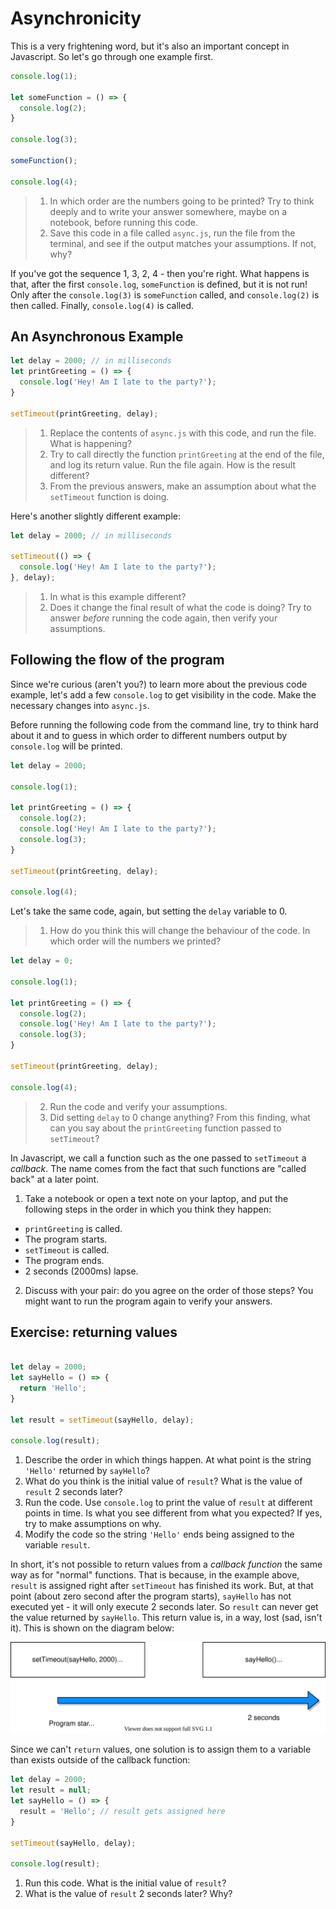 # Asynchronicity

This is a very frightening word, but it's also an important concept in Javascript. So let's go through one example first.

```javascript
console.log(1);

let someFunction = () => {
  console.log(2);
}

console.log(3);

someFunction();

console.log(4);
```

> 1. In which order are the numbers going to be printed? Try to think deeply and to write your answer somewhere, maybe on a notebook, before running this code.
> 2. Save this code in a file called `async.js`, run the file from the terminal, and see if the output matches your assumptions. If not, why?

If you've got the sequence 1, 3, 2, 4 - then you're right. What happens is that, after the first `console.log`, `someFunction` is defined, but it is not run! Only after the `console.log(3)` is `someFunction` called, and `console.log(2)` is then called. Finally, `console.log(4)` is called.

## An Asynchronous Example

```javascript
let delay = 2000; // in milliseconds
let printGreeting = () => {
  console.log('Hey! Am I late to the party?');
}

setTimeout(printGreeting, delay);
```

> 1. Replace the contents of `async.js` with this code, and run the file. What is happening? 
> 2. Try to call directly the function `printGreeting` at the end of the file, and log its return value. Run the file again. How is the result different?
> 3. From the previous answers, make an assumption about what the `setTimeout` function is doing. 

Here's another slightly different example:
```javascript
let delay = 2000; // in milliseconds

setTimeout(() => {
  console.log('Hey! Am I late to the party?');
}, delay);
```

> 1. In what is this example different? 
> 2. Does it change the final result of what the code is doing? Try to answer *before* running the code again, then verify your assumptions.

## Following the flow of the program

Since we're curious (aren't you?) to learn more about the previous code example, let's add a few `console.log` to get visibility in the code. Make the necessary changes into `async.js`.

Before running the following code from the command line, try to think hard about it and to guess in which order to different numbers output by `console.log` will be printed. 

```javascript
let delay = 2000;

console.log(1);

let printGreeting = () => {
  console.log(2);
  console.log('Hey! Am I late to the party?');
  console.log(3);
}

setTimeout(printGreeting, delay);

console.log(4);
```

Let's take the same code, again, but setting the `delay` variable to 0. 

> 1. How do you think this will change the behaviour of the code. In which order will the numbers we printed?

```javascript
let delay = 0;

console.log(1);

let printGreeting = () => {
  console.log(2);
  console.log('Hey! Am I late to the party?');
  console.log(3);
}

setTimeout(printGreeting, delay);

console.log(4);
```

> 2. Run the code and verify your assumptions. 
> 3. Did setting `delay` to 0 change anything? From this finding, what can you say about the `printGreeting` function passed to `setTimeout`? 

In Javascript, we call a function such as the one passed to `setTimeout` a *callback*. The name comes from the fact that such functions are "called back" at a later point.

1. Take a notebook or open a text note on your laptop, and put the following steps in the order in which you think they happen: 
  * `printGreeting` is called.
  * The program starts.
  * `setTimeout` is called.
  * The program ends.
  * 2 seconds (2000ms) lapse.  
2. Discuss with your pair: do you agree on the order of those steps? You might want to run the program again to verify your answers.

## Exercise: returning values

```javascript

let delay = 2000;
let sayHello = () => {
  return 'Hello';
}

let result = setTimeout(sayHello, delay);

console.log(result);
```

1. Describe the order in which things happen. At what point is the string `'Hello'` returned by `sayHello`?
2. What do you think is the initial value of `result`? What is the value of `result` 2 seconds later?
3. Run the code. Use `console.log` to print the value of `result` at different points in time. Is what you see different from what you expected? If yes, try to make assumptions on why.
4. Modify the code so the string `'Hello'` ends being assigned to the variable `result`.


In short, it's not possible to return values from a *callback function* the same way as for "normal" functions. That is because, in the example above, `result` is assigned right after `setTimeout` has finished its work. But, at that point (about zero second after the program starts), `sayHello` has not executed yet - it will only execute 2 seconds later. So `result` can never get the value returned by `sayHello`. This return value is, in a way, lost (sad, isn't it). This is shown on the diagram below:

![Diagram](images/async-return-value.svg)

Since we can't `return` values, one solution is to assign them to a variable than exists outside of the callback function:

```javascript
let delay = 2000;
let result = null;
let sayHello = () => {
  result = 'Hello'; // result gets assigned here
}

setTimeout(sayHello, delay);

console.log(result);
```

1. Run this code. What is the initial value of `result`?
2. What is the value of `result` 2 seconds later? Why?
